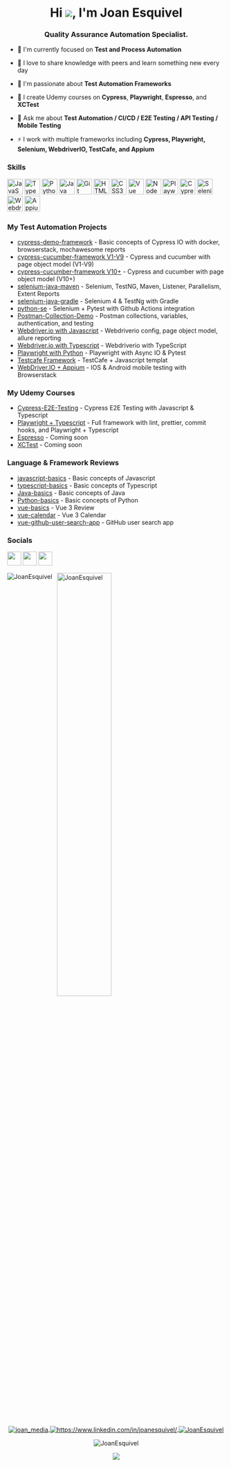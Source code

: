 <h1 align="center">Hi <img src="https://user-images.githubusercontent.com/18350557/176309783-0785949b-9127-417c-8b55-ab5a4333674e.gif" />, I'm Joan Esquivel</h1>
<h3 align="center">Quality Assurance Automation Specialist.</h3>

- 🔭&nbsp;I'm currently focused on **Test and Process Automation**

- 🤝&nbsp;I love to share knowledge with peers and learn something new every day

- 🧪&nbsp;I'm passionate about **Test Automation Frameworks**

- 📝&nbsp;I create Udemy courses on **Cypress**, **Playwright**, **Espresso**, and **XCTest**

- 💬&nbsp;Ask me about **Test Automation / CI/CD / E2E Testing / API Testing / Mobile Testing**

- ⚡&nbsp;I work with multiple frameworks including **Cypress, Playwright, Selenium, WebdriverIO, TestCafe, and Appium**

### Skills

<p align="left">
<a href="https://developer.mozilla.org/en-US/docs/Web/JavaScript" target="_blank" rel="noreferrer"><img src="https://raw.githubusercontent.com/danielcranney/readme-generator/main/public/icons/skills/javascript-colored.svg" width="36" height="36" alt="JavaScript" /></a>
<a href="https://www.typescriptlang.org/" target="_blank" rel="noreferrer"><img src="https://raw.githubusercontent.com/danielcranney/readme-generator/main/public/icons/skills/typescript-colored.svg" width="36" height="36" alt="TypeScript" /></a>
<a href="https://www.python.org/" target="_blank" rel="noreferrer"><img src="https://raw.githubusercontent.com/danielcranney/readme-generator/main/public/icons/skills/python-colored.svg" width="36" height="36" alt="Python" /></a>
<a href="https://www.java.com/" target="_blank" rel="noreferrer"><img src="https://raw.githubusercontent.com/danielcranney/readme-generator/main/public/icons/skills/java-colored.svg" width="36" height="36" alt="Java" /></a>
<a href="https://git-scm.com/" target="_blank" rel="noreferrer"><img src="https://raw.githubusercontent.com/danielcranney/readme-generator/main/public/icons/skills/git-colored.svg" width="36" height="36" alt="Git" /></a>
<a href="https://developer.mozilla.org/en-US/docs/Glossary/HTML5" target="_blank" rel="noreferrer"><img src="https://raw.githubusercontent.com/danielcranney/readme-generator/main/public/icons/skills/html5-colored.svg" width="36" height="36" alt="HTML5" /></a>
<a href="https://www.w3.org/TR/CSS/#css" target="_blank" rel="noreferrer"><img src="https://raw.githubusercontent.com/danielcranney/readme-generator/main/public/icons/skills/css3-colored.svg" width="36" height="36" alt="CSS3" /></a>
<a href="https://vuejs.org/" target="_blank" rel="noreferrer"><img src="https://raw.githubusercontent.com/danielcranney/readme-generator/main/public/icons/skills/vuejs-colored.svg" width="36" height="36" alt="Vue" /></a>
<a href="https://nodejs.org/en/" target="_blank" rel="noreferrer"><img src="https://raw.githubusercontent.com/danielcranney/readme-generator/main/public/icons/skills/nodejs-colored.svg" width="36" height="36" alt="NodeJS" /></a>
<a href="https://playwright.dev/" target="_blank" rel="noreferrer"><img src="https://playwright.dev/img/playwright-logo.svg" width="36" height="36" alt="Playwright" /></a>
<a href="https://www.cypress.io/" target="_blank" rel="noreferrer"><img src="https://raw.githubusercontent.com/simple-icons/simple-icons/6e46ec1fc23b60c8fd0d2f2ff46db82e16dbd75f/icons/cypress.svg" width="36" height="36" alt="Cypress" /></a>
<a href="https://www.selenium.dev/" target="_blank" rel="noreferrer"><img src="https://raw.githubusercontent.com/detain/svg-logos/780f25886640cef088af994181646db2f6b1a3f8/svg/selenium-logo.svg" width="36" height="36" alt="Selenium" /></a>
<a href="https://webdriver.io/" target="_blank" rel="noreferrer"><img src="https://webdriver.io/img/logo-webdriver-io.png" width="36" height="36" alt="WebdriverIO" /></a>
<a href="https://appium.io/" target="_blank" rel="noreferrer"><img src="https://www.vectorlogo.zone/logos/appiumio/appiumio-icon.svg" width="36" height="36" alt="Appium" /></a>
</p>

### My Test Automation Projects

- [cypress-demo-framework](https://github.com/JoanEsquivel/cypress-demo-framework) - Basic concepts of Cypress IO with docker, browserstack, mochawesome reports
- [cypress-cucumber-framework V1-V9](https://github.com/JoanEsquivel/cypress-cucumber) - Cypress and cucumber with page object model (V1-V9)
- [cypress-cucumber-framework V10+](https://github.com/JoanEsquivel/cypress-cucumber-boilerplate) - Cypress and cucumber with page object model (V10+)
- [selenium-java-maven](https://github.com/JoanEsquivel/selenium-advanced-framework) - Selenium, TestNG, Maven, Listener, Parallelism, Extent Reports
- [selenium-java-gradle](https://github.com/JoanEsquivel/selenium-gradle) - Selenium 4 & TestNg with Gradle
- [python-se](https://github.com/JoanEsquivel/python-se) - Selenium + Pytest with Github Actions integration
- [Postman-Collection-Demo](https://github.com/JoanEsquivel/postman-demo) - Postman collections, variables, authentication, and testing
- [Webdriver.io with Javascript](https://github.com/JoanEsquivel/webdriverio-js-demo-framework) - Webdriverio config, page object model, allure reporting
- [Webdriver.io with Typescript](https://github.com/JoanEsquivel/webdriverio-ts-demo-framework) - Webdriverio with TypeScript
- [Playwright with Python](https://github.com/JoanEsquivel/playwright-python-test-framework) - Playwright with Async IO & Pytest
- [Testcafe Framework](https://github.com/JoanEsquivel/testcafe-e2e-testing-boilerplate-project) - TestCafe + Javascript templat
- [WebDriver.IO + Appium](https://github.com/JoanEsquivel/appium-demo) - IOS & Android mobile testing with Browserstack

### My Udemy Courses

- [Cypress-E2E-Testing](https://github.com/JoanEsquivel/cypress-course) - Cypress E2E Testing with Javascript & Typescript
- [Playwright + Typescript](https://github.com/JoanEsquivel/playwright-udemy) - Full framework with lint, prettier, commit hooks, and Playwright + Typescript
- [Espresso](https://github.com/JoanEsquivel) - Coming soon
- [XCTest](https://github.com/JoanEsquivel) - Coming soon

### Language & Framework Reviews

- [javascript-basics](https://github.com/JoanEsquivel/JavascriptBasics) - Basic concepts of Javascript
- [typescript-basics](https://github.com/JoanEsquivel/typescript-basics) - Basic concepts of Typescript
- [Java-basics](https://github.com/JoanEsquivel/JavaBasicsPOO) - Basic concepts of Java
- [Python-basics](https://github.com/JoanEsquivel/Python-Basics) - Basic concepts of Python
- [vue-basics](https://github.com/JoanEsquivel/vue-basics) - Vue 3 Review
- [vue-calendar](https://github.com/JoanEsquivel/vue-calendar) - Vue 3 Calendar
- [vue-github-user-search-app](https://github.com/JoanEsquivel/search-user-github-app) - GitHub user search app

### Socials

<p align="left">
<a href="https://www.github.com/JoanEsquivel" target="_blank" rel="noreferrer"><img src="https://raw.githubusercontent.com/danielcranney/readme-generator/main/public/icons/socials/github.svg" width="32" height="32" /></a>
<a href="https://www.linkedin.com/in/joanesquivel/" target="_blank" rel="noreferrer"><img src="https://raw.githubusercontent.com/danielcranney/readme-generator/main/public/icons/socials/linkedin.svg" width="32" height="32" /></a>
<a href="https://www.twitter.com/joan_media" target="_blank" rel="noreferrer"><img src="https://raw.githubusercontent.com/danielcranney/readme-generator/main/public/icons/socials/twitter.svg" width="32" height="32" /></a>
</p>

<p>
    <img align="left" src="https://github-readme-stats.vercel.app/api/top-langs/?username=JoanEsquivel&layout=compact&hide=html" alt="JoanEsquivel" />
</p>
<p>
    &nbsp;
    <img align="center" src="https://github-readme-stats.vercel.app/api?username=JoanEsquivel&show_icons=true&count_private=true" alt="JoanEsquivel" width="50%"/>
</p>

<p align="center">
    <a href="https://twitter.com/joan_media" target="blank">
        <img align="center" src="https://img.shields.io/twitter/follow/joan_media?style=social" alt="joan_media" />
    </a>
    <a href="https://www.linkedin.com/in/joanesquivel/" target="blank">
        <img align="center" src="https://img.shields.io/badge/-joanesquivel-blue?style=flat-square&logo=Linkedin&logoColor=white&link=https://www.linkedin.com/in/joanesquivel/" alt="https://www.linkedin.com/in/joanesquivel/" />
    </a>
    <a href="https://github.com/JoanEsquivel" target="blank">
        <img align="center" src="https://img.shields.io/github/followers/JoanEsquivel?label=follow&style=social" alt="JoanEsquivel" />
    </a>
</p>

<p align="center">
    <img align="center" src="https://komarev.com/ghpvc/?username=JoanEsquivel" alt="JoanEsquivel" />
</p>

<p align="center">
    <a href="https://www.github.com/JoanEsquivel" target="_blank" rel="noreferrer"><img
src="https://img.shields.io/github/followers/JoanEsquivel?logo=github&style=for-the-badge&color=0891b2&labelColor=1c1917" /></a>
</p>